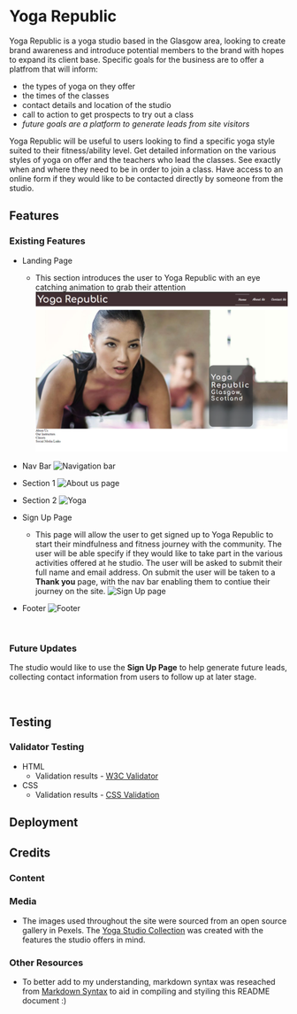 # Yoga Republic

Yoga Republic is a yoga studio based in the Glasgow area, looking to create brand awareness and introduce potential members to the brand with hopes to expand its client base. Specific goals for the business are to offer a platfrom that will inform:
* the types of yoga on they offer 
* the times of the classes
* contact details and location of the studio
* call to action to get prospects to try out a class
* _future goals are a platform to generate leads from site visitors_

Yoga Republic will be useful to users looking to find a specific yoga style suited to their fitness/ability level. Get detailed information on the various styles of yoga on offer and the teachers who lead the classes. See exactly when and where they need to be in order to join a class. Have access to an online form if they would like to be contacted directly by someone from the studio.

## Features

### Existing Features

* Landing Page
    * This section introduces the user to Yoga Republic with an eye catching animation to grab their attention
    ![Landing Page](/assets/images/landing-page402E32.jpg)
    

* Nav Bar
    ![Navigation bar](#)

* Section 1
    ![About us page](#)

* Section 2
    ![Yoga](#)

* Sign Up Page
    * This page will allow the user to get signed up to Yoga Republic to start their mindfulness and fitness journey with the community. The user will be able specify if they would like to take part in the various activities offered at he studio. The user will be asked to submit their full name and email address. On submit the user will be taken to a **Thank you** page, with the nav bar enabling them to contiue their journey on the site.
    ![Sign Up page](#)

* Footer
    ![Footer](#)
    <p>&nbsp;</p>

### Future Updates
The studio would like to use the **Sign Up Page** to help generate future leads, collecting contact information from users to follow up at later stage.
<p>&nbsp;</p>

## Testing
### Validator Testing
* HTML
    * Validation results - [W3C Validator](https://validator.w3.org/nu/)
* CSS
    * Validation results - [CSS Validation](https://jigsaw.w3.org/css-validator/)

## Deployment

## Credits
### Content
### Media
* The images used throughout the site were sourced from an open source gallery in Pexels. The [Yoga Studio Collection](https://www.pexels.com/collections/yoga-studio-m3q06x7/) was created with the features the studio offers in mind.
### Other Resources
* To better add to my understanding, markdown syntax was reseached from [Markdown Syntax](https://dotcms.com/docs/latest/markdown-syntax) to aid in compiling and styiling this README document :)


